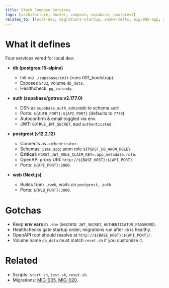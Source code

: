 ```yaml
---
title: Stack Compose Services
tags: [architecture, docker, compose, supabase, postgrest]
relates_to: [local-dev, migrations-startup, smoke-tests, mig-005-app, mig-020-policies]
---
```


# What it defines
Four services wired for local dev:

- **db (postgres:15-alpine)**  
  - Init via `./supabase/init` (runs 001_bootstrap).  
  - Exposes `5432`, volume `db_data`.  
  - Healthcheck: `pg_isready`.

- **auth (supabase/gotrue:v2.177.0)**  
  - DSN as `supabase_auth_admin@db` to schema `auth`.  
  - Ports: `${AUTH_PORT}:${API_PORT}` (defaults to `7779`).  
  - Autoconfirm & email toggled via env.  
  - JWT: `GOTRUE_JWT_SECRET`, aud `authenticated`.

- **postgrest (v12.2.12)**  
  - Connects as `authenticator`.  
  - Schemas: `isms,app`; anon role `${PGRST_DB_ANON_ROLE}`.  
  - **Critical**: `PGRST_JWT_ROLE_CLAIM_KEY=.app_metadata.role`.  
  - OpenAPI proxy URI: `http://${BASE_HOST}:${API_PORT}`.  
  - Ports: `${API_PORT}:3000`.

- **web (Next.js)**  
  - Builds from `./web`, waits on `postgrest, auth`.  
  - Ports: `${WEB_PORT}:3000`.

# Gotchas
- Keep **env vars** in `.env` (secrets: `JWT_SECRET`, `AUTHENTICATOR_PASSWORD`).  
- Healthchecks gate startup order; migrations run after `db` is healthy.  
- OpenAPI root should resolve at `http://${BASE_HOST}:${API_PORT}/`.  
- Volume name `db_data` must match `reset.sh` if you customize it.

# Related
- Scripts: `start.sh`, `test.sh`, `reset.sh`.  
- Migrations: [MIG-005](../30-apis-and-schema/mig-005-app.md), [MIG-020](../30-apis-and-schema/mig-020-policies.md).
```
